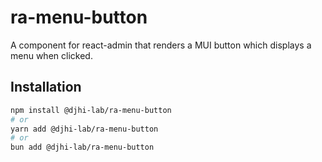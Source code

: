 # ra-menu-button

A component for react-admin that renders a MUI button which displays a menu when clicked.

## Installation

```sh
npm install @djhi-lab/ra-menu-button
# or
yarn add @djhi-lab/ra-menu-button
# or
bun add @djhi-lab/ra-menu-button
```
